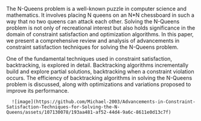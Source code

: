 The N-Queens problem is a well-known puzzle in computer science and 
mathematics. It involves placing N queens on an N*N chessboard in such a way that no two 
queens can attack each other. Solving the N-Queens problem is not only of recreational 
interest but also holds significance in the domain of constraint satisfaction and optimization 
algorithms. In this paper, we present a comprehensive review and analysis of advancements 
in constraint satisfaction techniques for solving the N-Queens problem.

One of the fundamental techniques used in constraint satisfaction, 
backtracking, is explored in detail. Backtracking algorithms incrementally build and explore 
partial solutions, backtracking when a constraint violation occurs. The efficiency of 
backtracking algorithms in solving the N-Queens problem is discussed, along with 
optimizations and variations proposed to improve its performance.

      ![image](https://github.com/Michael-2003/Advancements-in-Constraint-Satisfaction-Techniques-for-Solving-the-N-Queens/assets/107130078/193aa481-af52-44d4-9a6c-8611e0d13c7f)
